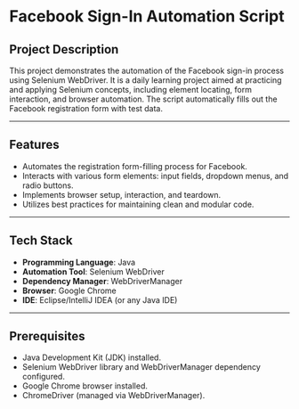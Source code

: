 # Facebook Sign-In Automation Script

## Project Description
This project demonstrates the automation of the Facebook sign-in process using Selenium WebDriver. It is a daily learning project aimed at practicing and applying Selenium concepts, including element locating, form interaction, and browser automation. The script automatically fills out the Facebook registration form with test data.

---

## Features
- Automates the registration form-filling process for Facebook.
- Interacts with various form elements: input fields, dropdown menus, and radio buttons.
- Implements browser setup, interaction, and teardown.
- Utilizes best practices for maintaining clean and modular code.

---

## Tech Stack
- **Programming Language**: Java
- **Automation Tool**: Selenium WebDriver
- **Dependency Manager**: WebDriverManager
- **Browser**: Google Chrome
- **IDE**: Eclipse/IntelliJ IDEA (or any Java IDE)

---

## Prerequisites
- Java Development Kit (JDK) installed.
- Selenium WebDriver library and WebDriverManager dependency configured.
- Google Chrome browser installed.
- ChromeDriver (managed via WebDriverManager).


